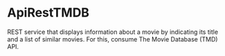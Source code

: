 # ApiRestTMDB
REST service that displays information about a movie by indicating its title and a list of similar movies. For this, consume The Movie Database (TMD) API.
